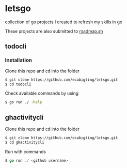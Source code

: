 # letsgo
collection of go projects I created to refresh my skills in go

These projects are also submitted to <a href="https://roadmap.sh/projects/task-tracker">roadmap.sh</a>

## todocli

### Installation 
Clone this repo and cd into the folder
```zsh
$ git clone https://github.com/ecabigting/letsgo.git
$ cd todocli
```
Check available commands by using:
```bash
$ go run ./ -help
```


## ghactivitycli
Clone this repo and cd into the folder
```zsh
$ git clone https://github.com/ecabigting/letsgo.git
$ cd ghactivitycli
```
Run with commands
```go
$ go run ./ <github username>
```
